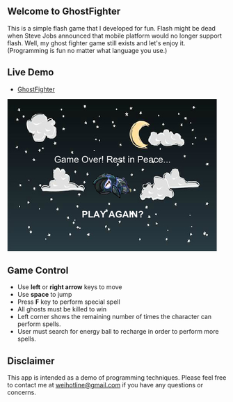 ## Welcome to GhostFighter
This is a simple flash game that I developed for fun. Flash might be dead when Steve Jobs announced that mobile platform would no longer support flash. Well, my ghost fighter game still exists and let's enjoy it. (Programming is fun no matter what language you use.)

## Live Demo
* [GhostFighter](http://ghostfighter.herokuapp.com/)

![GhostFighter screenshot](/images/screenshot.jpg)

## Game Control
* Use **left** or **right arrow** keys to move
* Use **space** to jump
* Press **F** key to perform special spell
* All ghosts must be killed to win
* Left corner shows the remaining number of times the character can perform spells.
* User must search for energy ball to recharge in order to perform more spells.

## Disclaimer
This app is intended as a demo of programming techniques. Please feel free to contact me at <weihotline@gmail.com> if you have any questions or concerns.
